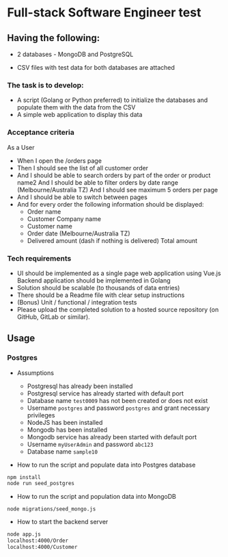 # Full-stack Software Engineer test

## Having the following:

- 2 databases - MongoDB and PostgreSQL

- CSV files with test data for both databases are attached

### The task is to develop:

- A script (Golang or Python preferred) to initialize the databases and populate them with the data from the CSV
- A simple web application to display this data

### Acceptance criteria

As a User

- When I open the /orders page
- Then I should see the list of all customer order
- And I should be able to search orders by part of the order or product name2 And I should be able to filter orders by date range (Melbourne/Australia TZ) And I should see maximum 5 orders per page
- And I should be able to switch between pages
- And for every order the following information should be displayed:
  - Order name
  - Customer Company name
  - Customer name
  - Order date (Melbourne/Australia TZ)
  - Delivered amount (dash if nothing is delivered) Total amount

### Tech requirements

- UI should be implemented as a single page web application using Vue.js Backend application should be implemented in Golang
- Solution should be scalable (to thousands of data entries)
- There should be a Readme file with clear setup instructions
- (Bonus) Unit / functional / integration tests
- Please upload the completed solution to a hosted source repository (on GitHub, GitLab or similar).

## Usage

### Postgres

- Assumptions

  - Postgresql has already been installed
  - Postgresql service has already started with default port
  - Database name `test0009` has not been created or does not exist
  - Username `postgres` and password `postgres` and grant necessary privileges
  - NodeJS has been installed
  - Mongodb has been installed
  - Mongodb service has already been started with default port
  - Username `myUserAdmin` and password `abc123`
  - Database name `sample10`

- How to run the script and populate data into Postgres database

```bash
npm install
node run seed_postgres
```

- How to run the script and population data into MongoDB

```
node migrations/seed_mongo.js
```

- How to start the backend server

```bash
node app.js
localhost:4000/Order
localhost:4000/Customer
```
